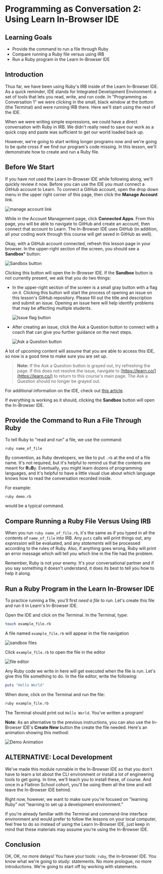 # Programming as Conversation 2: Using Learn In-Browser IDE

## Learning Goals

- Provide the command to run a file through Ruby
- Compare running a Ruby file versus using IRB
- Run a Ruby program in the Learn In-Browser IDE

## Introduction

Thus far, we have been using Ruby's IRB inside of the Learn In-Browser IDE.  As
a quick reminder, IDE stands for Integrated Development Environment: a set of
tools that lets you read, write, and run code.  In "Programming as Conversation
1" we were clicking in the small, black window at the bottom (the Terminal) and
were running IRB there. Here we'll start using the rest of the IDE.

When we were writing simple expressions, we could have a direct conversation
with Ruby in IRB. We didn't really need to save our work as a quick copy and
paste was sufficient to get our world loaded back up.

However, we're going to start writing longer programs now and we're going to be
quite cross if we find our program's code missing. In this lesson, we'll
demonstrate how to create and run a Ruby file.

## Before We Start

If you have not used the Learn In-Browser IDE while following along, we'll
quickly review it now. Before you can use the IDE you must connect a GitHub
account to Learn. To connect a GitHub account, open the drop down menu in the
upper right corner of this page, then click the **Manage Account** link.

![manage account link](https://curriculum-content.s3.amazonaws.com/prework/manage-account-nav.png)

While in the Account Management page, click **Connected Apps**. From this page,
you will be able to navigate to GitHub and create an account, then connect that
account to Learn. The In-Browser IDE uses GitHub (in addition, all your coding
work through this course will get saved in GitHub as well).

Okay, with a GitHub account connected, refresh this lesson page in your browser.
In the upper-right section of the screen, you should see a **Sandbox*** button:

![Sandbox button](https://curriculum-content.s3.amazonaws.com/prework/sandbox-learn.png)

Clicking this button will open the In-Browser IDE. If the **Sandbox** button is
not currently present, we ask that you do two things:

- In the upper-right section of the screen is a small gray button with a flag on
  it. Clicking this button will start the process of opening an issue on this
  lesson's GitHub repository. Please fill out the title and description and
  submit an issue. Opening an issue here will help identify problems that may be
  affecting multiple students.

  ![Issue flag button](https://curriculum-content.s3.amazonaws.com/prework/issue_flag_button.png)

- After creating an issue, click the Ask a Question button to connect with a
  coach that can give you further guidance on the next steps.

   ![Ask a Question button](https://curriculum-content.s3.amazonaws.com/prework/AAQ_button.png)

A lot of upcoming content will assume that you are able to access this IDE, so
now is a good time to make sure you are set up.

> **Note:** If the Ask a Question button is grayed out, try refreshing the page.
> If this does not resolve the issue, navigate to
> [https://learn.co/](https://learn.co/) to return to this course's main page. The
> Ask a Question should no longer be grayed out.

For additional information on the IDE, check out
[this article][ide learn guide].

[ide learn guide]: https://help.learn.co/en/articles/1392337-ide-in-browser

If everything is working as it should, clicking the **Sandbox** button will open
the In-Browser IDE.

## Provide the Command to Run a File Through Ruby

To tell Ruby to "read and run" a file, we use the command:

`ruby name_of_file`

By convention, as Ruby developers, we like to put `.rb` at the end of a file
name. It's not required, but it's helpful to remind us that the contents are
meant for **R**u**B**y. Eventually, you might learn dozens of programming
languages, and it's helpful to have a little visual clue about which language
knows how to read the conversation recorded inside.

For example:

`ruby demo.rb`

would be a typical command.

## Compare Running a Ruby File Versus Using IRB

When you run `ruby name_of_file.rb`, it's the same as if you typed in all the
contents of `name_of_file` into IRB. Any `puts` calls will print things out,
any _expression_ will be evaluated, and any _statements_ will be processed
according to the rules of Ruby. Also, if anything goes wrong, Ruby will print
an error message which will tell you which line in the file had the problem.

Remember, Ruby is not your enemy. It's your conversational partner and if you
say something it doesn't understand, it does its best to tell you how to help it
along.

## Run a Ruby Program in the Learn In-Browser IDE

To practice running a file, you'll first _need a file to run_. Let's create
this file and run it in Learn's In-Browser IDE.

Open the IDE and click on the Terminal. In the Terminal, type:

```sh
touch example_file.rb
```

A file named `example_file.rb` will appear in the file navigation

![sandbox files](https://curriculum-content.s3.amazonaws.com/prework/in-browser-ide-file-nav.png)

Click `example_file.rb` to open the file in the editor

![file editor](https://curriculum-content.s3.amazonaws.com/prework/in-browser-ide-file-editor.png)

Any Ruby code we write in here will get executed when the file is run.
Let's give this file something to do. In the file editor, write the following:

```rb
puts "Hello World"
```

When done, click on the Terminal and run the file:

```sh
ruby example_file.rb
```

The Terminal should print out `Hello World`. You've written a program!

**Note**: As an alternative to the previous instructions, you can also use the
In-Browser IDE's **Create New** button the create the file needed. Here's an
animation showing this method:

![Demo Animation](https://curriculum-content.s3.amazonaws.com/programming-univbasics-2/learn-ibide-create-run-ruby-file-sm.gif)

## ALTERNATIVE: Local Development

We've made this module runnable in the In-Browser IDE so that you don't have to
learn a lot about the CLI environment or install a lot of engineering tools to
get going. In time, we'll teach you to install these, of course. And once in a
Flatiron School cohort, you'll be using them all the time and will leave the
In-Browser IDE behind.

Right now, however, we want to make sure you're focused on "learning Ruby" not
"learning to set up a development environment."

If you're already familiar with the Terminal and command-line interface
environment and would prefer to follow the lessons on your local computer, feel
free to do so instead of using the Learn In-Browser IDE, just keep in mind that
these materials may assume you're using the In-Browser IDE.

## Conclusion

OK, OK, no more delays! You have your tools: `ruby`, the in-browser IDE. You
know what we're going to study: statements. No more prologue, no more
introductions. We're going to start off by working with statements.

